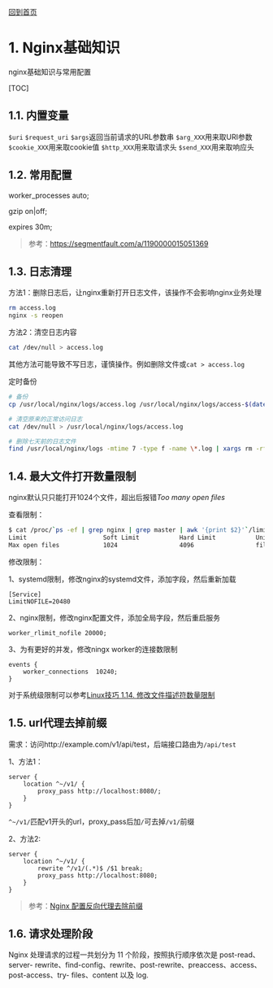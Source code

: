 [回到首页](../README.md)

# 1. Nginx基础知识

nginx基础知识与常用配置

[TOC]

## 1.1. 内置变量

`$uri`
`$request_uri`
`$args`返回当前请求的URL参数串
`$arg_XXX`用来取URI参数
`$cookie_XXX`用来取cookie值
`$http_XXX`用来取请求头
`$send_XXX`用来取响应头

## 1.2. 常用配置

worker_processes auto;

gzip on|off;

expires 30m;

> 参考：https://segmentfault.com/a/1190000015051369

## 1.3. 日志清理

方法1：删除日志后，让nginx重新打开日志文件，该操作不会影响nginx业务处理

```bash
rm access.log
nginx -s reopen
```

方法2：清空日志内容

```bash
cat /dev/null > access.log
```

其他方法可能导致不写日志，谨慎操作。例如删除文件或`cat > access.log`

定时备份
```bash
# 备份
cp /usr/local/nginx/logs/access.log /usr/local/nginx/logs/access-$(date -d "yesterday" +"%Y%m%d").log

# 清空原来的正常访问日志
cat /dev/null > /usr/local/nginx/logs/access.log

# 删除七天前的日志文件
find /usr/local/nginx/logs -mtime 7 -type f -name \*.log | xargs rm -rf
```
## 1.4. 最大文件打开数量限制

nginx默认只只能打开1024个文件，超出后报错*Too many open files*

查看限制：

```bash
$ cat /proc/`ps -ef | grep nginx | grep master | awk '{print $2}'`/limits | grep -E "^Limit|open files"
Limit                     Soft Limit           Hard Limit           Units     
Max open files            1024                 4096                 files
```

修改限制：

1、systemd限制，修改nginx的systemd文件，添加字段，然后重新加载

```
[Service]
LimitNOFILE=20480
```

2、nginx限制，修改nginx配置文件，添加全局字段，然后重启服务

```
worker_rlimit_nofile 20000;
```

3、为有更好的并发，修改ningx worker的连接数限制

```
events {
    worker_connections  10240;
}
```

对于系统级限制可以参考[Linux技巧 1.14. 修改文件描述符数量限制](./linux-sills.md)

## 1.5. url代理去掉前缀

需求：访问http://example.com/v1/api/test，后端接口路由为`/api/test`

1、方法1：

```
server {
    location ^~/v1/ {
    	proxy_pass http://localhost:8080/;
    }
}
```

`^~/v1/`匹配v1开头的url，proxy_pass后加`/`可去掉`/v1/`前缀

2、方法2:

```
server {
    location ^~/v1/ {
    	rewrite ^/v1/(.*)$ /$1 break;
    	proxy_pass http://localhost:8080;
    }
}
```

> 参考：[Nginx 配置反向代理去除前缀](https://segmentfault.com/a/1190000037601092)

## 1.6. 请求处理阶段

Nginx 处理请求的过程⼀共划分为 11 个阶段，按照执⾏顺序依次是 post-read、server-
rewrite、find-config、rewrite、post-rewrite、preaccess、access、post-access、try-
files、content 以及 log.
